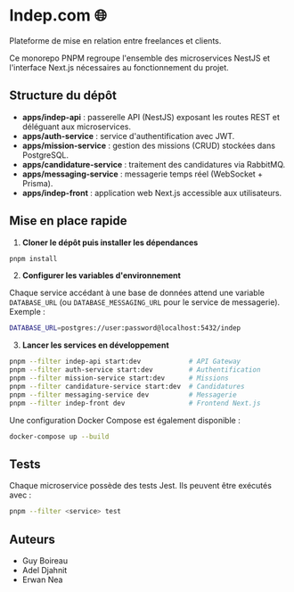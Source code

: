 # Indep.com 🌐

Plateforme de mise en relation entre freelances et clients.

Ce monorepo PNPM regroupe l'ensemble des microservices NestJS et l'interface
Next.js nécessaires au fonctionnement du projet.

## Structure du dépôt

- **apps/indep-api** : passerelle API (NestJS) exposant les routes REST et
  déléguant aux microservices.
- **apps/auth-service** : service d'authentification avec JWT.
- **apps/mission-service** : gestion des missions (CRUD) stockées dans PostgreSQL.
- **apps/candidature-service** : traitement des candidatures via RabbitMQ.
- **apps/messaging-service** : messagerie temps réel (WebSocket + Prisma).
- **apps/indep-front** : application web Next.js accessible aux utilisateurs.

## Mise en place rapide

1. **Cloner le dépôt puis installer les dépendances**

```bash
pnpm install
```

2. **Configurer les variables d'environnement**

Chaque service accédant à une base de données attend une variable `DATABASE_URL`
(ou `DATABASE_MESSAGING_URL` pour le service de messagerie). Exemple :

```bash
DATABASE_URL=postgres://user:password@localhost:5432/indep
```

3. **Lancer les services en développement**

```bash
pnpm --filter indep-api start:dev            # API Gateway
pnpm --filter auth-service start:dev         # Authentification
pnpm --filter mission-service start:dev      # Missions
pnpm --filter candidature-service start:dev  # Candidatures
pnpm --filter messaging-service dev          # Messagerie
pnpm --filter indep-front dev                # Frontend Next.js
```

Une configuration Docker Compose est également disponible :

```bash
docker-compose up --build
```

## Tests

Chaque microservice possède des tests Jest. Ils peuvent être exécutés avec :

```bash
pnpm --filter <service> test
```

## Auteurs

- Guy Boireau
- Adel Djahnit
- Erwan Nea
